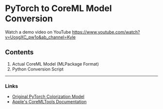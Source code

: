 # PyTorch to CoreML Model Conversion

Watch a demo video on YouTube https://www.youtube.com/watch?v=UosgXC_pw1o&ab_channel=Kyle

## Contents
1. Actual CoreML Model (MLPackage Format)
2. Python Conversion Script

---

### Links
- [Original PyTorch Colorization Model](https://github.com/richzhang/colorization.git)
- [Apple's CoreMLTools Documentation](https://apple.github.io/coremltools/docs-guides/)
